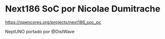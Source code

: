 # Next186 SoC por Nicolae Dumitrache
https://opencores.org/projects/next186_soc_pc

NeptUNO portado por @DistWave
